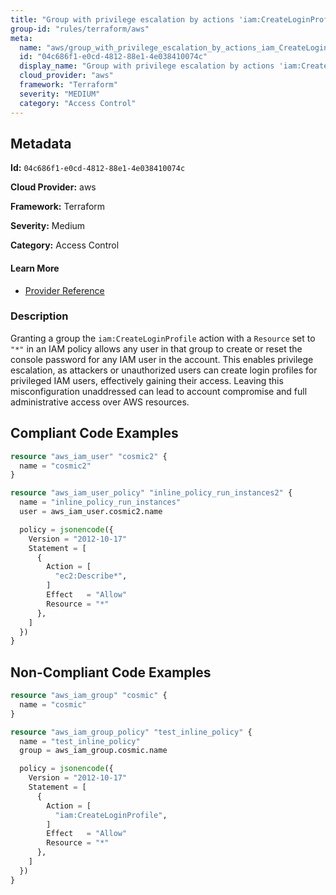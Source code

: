 ```yaml
---
title: "Group with privilege escalation by actions 'iam:CreateLoginProfile'"
group-id: "rules/terraform/aws"
meta:
  name: "aws/group_with_privilege_escalation_by_actions_iam_CreateLoginProfile"
  id: "04c686f1-e0cd-4812-88e1-4e038410074c"
  display_name: "Group with privilege escalation by actions 'iam:CreateLoginProfile'"
  cloud_provider: "aws"
  framework: "Terraform"
  severity: "MEDIUM"
  category: "Access Control"
---
```

## Metadata

**Id:** `04c686f1-e0cd-4812-88e1-4e038410074c`

**Cloud Provider:** aws

**Framework:** Terraform

**Severity:** Medium

**Category:** Access Control

#### Learn More

 - [Provider Reference](https://registry.terraform.io/providers/hashicorp/aws/latest/docs/resources/iam_group_policy#policy)

### Description

 Granting a group the `iam:CreateLoginProfile` action with a `Resource` set to `"*"` in an IAM policy allows any user in that group to create or reset the console password for any IAM user in the account. This enables privilege escalation, as attackers or unauthorized users can create login profiles for privileged IAM users, effectively gaining their access. Leaving this misconfiguration unaddressed can lead to account compromise and full administrative access over AWS resources.


## Compliant Code Examples
```terraform
resource "aws_iam_user" "cosmic2" {
  name = "cosmic2"
}

resource "aws_iam_user_policy" "inline_policy_run_instances2" {
  name = "inline_policy_run_instances"
  user = aws_iam_user.cosmic2.name

  policy = jsonencode({
    Version = "2012-10-17"
    Statement = [
      {
        Action = [
          "ec2:Describe*",
        ]
        Effect   = "Allow"
        Resource = "*"
      },
    ]
  })
}

```
## Non-Compliant Code Examples
```terraform
resource "aws_iam_group" "cosmic" {
  name = "cosmic"
}

resource "aws_iam_group_policy" "test_inline_policy" {
  name = "test_inline_policy"
  group = aws_iam_group.cosmic.name

  policy = jsonencode({
    Version = "2012-10-17"
    Statement = [
      {
        Action = [
          "iam:CreateLoginProfile",
        ]
        Effect   = "Allow"
        Resource = "*"
      },
    ]
  })
}


```